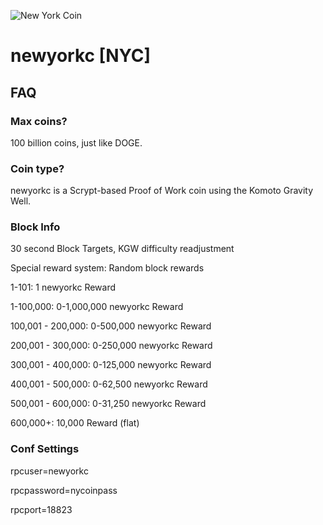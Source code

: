 ![New York Coin](https://i.imgur.com/4xxIr9Y.jpg)

# newyorkc [NYC]

## FAQ

### Max coins?
100 billion coins, just like DOGE.

### Coin type?
newyorkc is a Scrypt-based Proof of Work coin using the Komoto Gravity Well.

### Block Info

30 second Block Targets, KGW difficulty readjustment

Special reward system: Random block rewards


1-101: 	   1 newyorkc Reward

1-100,000: 0-1,000,000 newyorkc Reward

100,001 - 200,000: 0-500,000 newyorkc Reward

200,001 - 300,000: 0-250,000 newyorkc Reward

300,001 - 400,000: 0-125,000 newyorkc Reward

400,001 - 500,000: 0-62,500 newyorkc Reward

500,001 - 600,000: 0-31,250 newyorkc Reward

600,000+: 10,000 Reward (flat)

### Conf Settings

rpcuser=newyorkc

rpcpassword=nycoinpass

rpcport=18823


